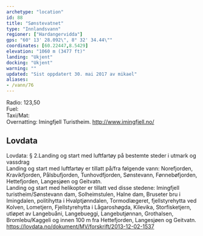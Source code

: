```yaml
---
archetype: "location"
id: 88
title: "Sønstevatnet"
type: "Innlandsvann"
regioner: ["Hardangervidda"]
gps: "60° 13' 28.092\", 8° 32' 34.44\""
coordinates: [60.22447,8.5429]
elevation: "1060 m (3477 ft)"
landing: "Ukjent"
docking: "Ukjent"
warning: ""
updated: "Sist oppdatert 30. mai 2017 av mikael"
aliases:
- /vann/76
---
```


Radio: 123,50\
Fuel:\
Taxi/Mat:\
Overnatting: Imingfjell Turistheim. http://www.imingfjell.no/

## Lovdata

Lovdata: § 2.Landing og start med luftfartøy på bestemte steder i utmark og vassdrag\
Landing og start med luftfartøy er tillatt på/fra følgende vann: Norefjorden, Kravikfjorden, Pålsbufjorden, Tunhovdfjorden, Sønstevann, Fønnebøfjorden, Hettefjorden, Langesjøen og Geitvatn.\
Landing og start med helikopter er tillatt ved disse stedene: Imingfjell turistheim/Sønstevann dam, Solheimstulen, Halne dam, Bruseter bru i Imingdalen, politihytta i Hvalptjønndalen, Tormodlægeret, fjellstyrehytta ved Kolven, Lometjern, Fjellstyrehytta i Lågaroshøgda, Kilevika, Storfisketjern, utløpet av Langebuåni, Langebueggi, Langebutjønnan, Grothalsen, Bromlebu/Kaggeli og innen 100 m fra Hettefjorden, Langesjøen og Geitvatn.\
https://lovdata.no/dokument/MV/forskrift/2013-12-02-1537
